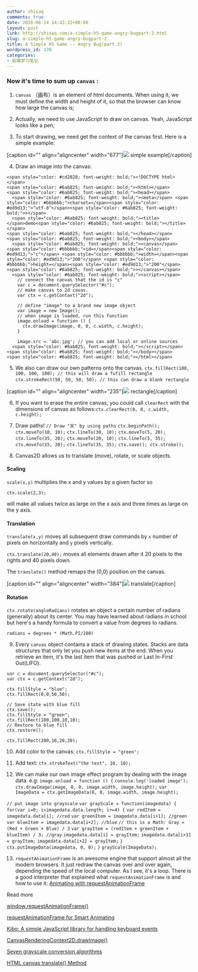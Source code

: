 ```yaml
---
author: shisaq
comments: true
date: 2016-06-14 14:43:22+00:00
layout: post
link: http://shisaq.com/a-simple-h5-game-angry-bugpart-2.html
slug: a-simple-h5-game-angry-bugpart-2
title: A Simple H5 Game -- Angry Bug(part 2)
wordpress_id: 170
categories:
- 前端学习笔记
---
```


### Now it's time to sum up `canvas` :





 	
  1. `canvas` （画布）is an element of html documents. When using it, we must define the width and height of it, so that the browser can know how large the canvas is;

 	
  2. Actually, we need to use JavaScript to draw on canvas. Yeah, JavaScript looks like a pen;

 	
  3. To start drawing, we need get the context of the canvas first. Here is a simple example:

[caption id="" align="aligncenter" width="677"]![](http://7xpx1z.com1.z0.glb.clouddn.com/Snip20160613_14.png) simple example[/caption]

 	
  4. Draw an image into the canvas:




    
    <span style="color: #cd2828; font-weight: bold;"><!DOCTYPE html></span>
    <span style="color: #6ab825; font-weight: bold;"><html></span>
    <span style="color: #6ab825; font-weight: bold;"><head></span>
      <span style="color: #6ab825; font-weight: bold;"><meta</span> <span style="color: #bbbbbb;">charset=</span><span style="color: #ed9d13;">"utf-8"</span><span style="color: #6ab825; font-weight: bold;">></span>
      <span style="color: #6ab825; font-weight: bold;"><title></span>demo<span style="color: #6ab825; font-weight: bold;"></title></span>
    <span style="color: #6ab825; font-weight: bold;"></head></span>
    <span style="color: #6ab825; font-weight: bold;"><body></span>
      <span style="color: #6ab825; font-weight: bold;"><canvas</span> <span style="color: #bbbbbb;">id=</span><span style="color: #ed9d13;">"c"</span> <span style="color: #bbbbbb;">width=</span><span style="color: #ed9d13;">"200"</span> <span style="color: #bbbbbb;">height=</span><span style="color: #ed9d13;">"200"</span><span style="color: #6ab825; font-weight: bold;">></canvas></span>
      <span style="color: #6ab825; font-weight: bold;"><script></span>
        // connect the canvas that the id is "c"
        var c = document.querySelector("#c");
        // make canvas to 2d cavas.
        var ctx = c.getContaxt("2d");
    
        // define "image" to a brand new image object
        var image = new Image();
        // when image is loaded, run this function
        image.onload = function () {
          ctx.drawImage(image, 0, 0, c.width, c.height); 
        }
    
        image.src = 'abc.jpg'; // you can add local or online sources
      <span style="color: #6ab825; font-weight: bold;"></script></span>
    <span style="color: #6ab825; font-weight: bold;"></body></span>
    <span style="color: #6ab825; font-weight: bold;"></html></span>
    





 	
  5. We also can draw our own patterns onto the canvas.
`ctx.fillRect(100, 100, 100, 100); // this will draw a fufill rectangle`
``ctx.strokeRect(50, 50, 50, 50); // this can draw a blank rectangle
``

[caption id="" align="aligncenter" width="235"]![](http://7xpx1z.com1.z0.glb.clouddn.com/Snip20160613_17.png) rectangle[/caption]

 	
  6. If you want to erase the entire canvas, you could call `clearRect` with the dimensions of canvas as follows:`ctx.clearRect(0, 0, c.width, c.height);`

 	
  7. Draw paths!
`// Draw "天" by using paths`
`ctx.beginPath();`
`ctx.moveTo(10, 10);`
`ctx.lineTo(30, 10);`
`ctx.moveTo(5, 20);`
`ctx.lineTo(35, 20);`
`ctx.moveTo(20, 10);`
`ctx.lineTo(5, 35);`
`ctx.moveTo(15, 20);`
`ctx.lineTo(35, 35);`
`ctx.save();
ctx.stroke();`

 	
  8. Canvas2D allows us to translate (move), rotate, or scale objects.


#### Scaling


`scale(x,y)` multiplies the x and y values by a given factor so

`ctx.scale(2,3);`

will make all values twice as large on the x axis and three times as large on the y axis.


#### Translation


`translate(x,y)` moves all subsequent draw commands by `x` number of pixels on horizontally and `y` pixels vertically.

`ctx.translate(20,40);` moves all elements drawn after it 20 pixels to the rights and 40 pixels down.

The `translate()` method remaps the (0,0) position on the canvas.

[caption id="" align="aligncenter" width="384"]![](http://7xpx1z.com1.z0.glb.clouddn.com/Snip20160614_19.png) translate[/caption]


#### Rotation


`ctx.rotate(angleRadians)` rotates an object a certain number of radians (generally) about its center. You may have learned about radians in school but here's a handy formula to convert a value from degrees to radians.

`radians = degrees * (Math.PI/180)`

 	
  9. Every `canvas` object contains a stack of drawing states. Stacks are data structures that only let you push new items at the end. When you retrieve an item, it's the last item that was pushed or Last In-First Out(LIFO).

    
    var c = document.querySelector("#c");
    var ctx = c.getContext("2d");
    
    ctx.fillStyle = "blue";
    ctx.fillRect(0,0,50,50);
    
    // Save state with blue fill
    ctx.save();
    ctx.fillStyle = "green";
    ctx.fillRect(100,100,10,10);
    // Restore to blue fill
    ctx.restore();
    
    ctx.fillRect(200,10,20,20);




 	
  10. Add color to the canvas:
`ctx.fillStyle = "green";`

 	
  11. Add text:
`ctx.strokeText("the text", 10, 10);`

 	
  12. We can make our own image effect program by dealing with the image data.
e.g:
`image.onload = function () {`
`console.log('loaded image');`
`ctx.drawImage(image, 0, 0, image.width, image.height);`
`var ImageData = ctx.getImageData(0, 0, image.width, image.height);`

`// put image into grayscale`
`var grayScale = function(imagedata) {`
`for(var i=0; i<imagedata.data.length; i+=4) {`
`var redItem = imagedata.data[i]; //red`
`var greenItem = imagedata.data[i+1]; //green`
`var blueItem = imagedata.data[i+2]; //blue`
`// this is a Math: Gray = (Red + Green + Blue) / 3`
`var grayItem = (redItem + greenItem + blueItem) / 3; //gray`
`imagedata.data[i] = grayItem;`
`imagedata.data[i+1] = grayItem;`
`imagedata.data[i+2] = grayItem;`
`}`
`ctx.putImageData(imagedata, 0, 0);`
`}`
`grayScale(ImageData);`

 	
  13. `requestAnimationFrame` is an awesome engine that support almost all the modern browsers. It just redraw the canvas over and over again, depending the speed of the local computer. As I see, it's a loop. There is a good interpreter that explained what `requestAnimationFrame` is and how to use it: [Animating with requestAnimationFrame](https://www.kirupa.com/html5/animating_with_requestAnimationFrame.htm)


Read more

[window.requestAnimationFrame()](https://developer.mozilla.org/en-US/docs/Web/API/window/requestAnimationFrame)

[requestAnimationFrame for Smart Animating](http://www.paulirish.com/2011/requestanimationframe-for-smart-animating/)

[Kibo: A simple JavaScript library for handling keyboard events](https://github.com/marquete/kibo)

[CanvasRenderingContext2D.drawImage()](https://developer.mozilla.org/en-US/docs/Web/API/CanvasRenderingContext2D/drawImage)

[Seven grayscale conversion algorithms](http://www.tannerhelland.com/3643/grayscale-image-algorithm-vb6/)

[HTML canvas translate() Method](http://www.w3schools.com/tags/canvas_translate.asp)


